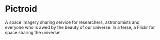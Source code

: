 Pictroid
========
A space imagery sharing service for researchers, astronomists and everyone who is awed by the beauty of our universe.
In a terse, a Flickr for space sharing the universe!
